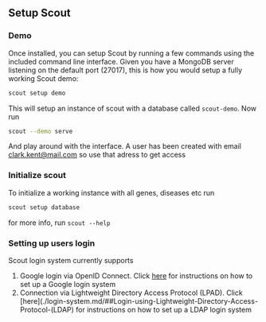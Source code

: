 ## Setup Scout

### Demo

Once installed, you can setup Scout by running a few commands using the included command line interface. Given you have a MongoDB server listening on the default port (27017), this is how you would setup a fully working Scout demo:

```bash
scout setup demo
```

This will setup an instance of scout with a database called `scout-demo`. Now run

```bash
scout --demo serve
```
And play around with the interface. A user has been created with email clark.kent@mail.com so use that adress to get access

### Initialize scout

To initialize a working instance with all genes, diseases etc run

```bash
scout setup database
```

for more info, run `scout --help`


### Setting up users login

Scout login system currently supports
1. Google login via OpenID Connect. Click [here](./login-system.md/##Google-OpenID-Connect-login-system) for instructions on how to set up a Google login system
1. Connection via Lightweight Directory Access Protocol (LPAD). Click [here](./login-system.md/##Login-using-Lightweight-Directory-Access-Protocol-(LDAP) for instructions on how to set up a LDAP login system
